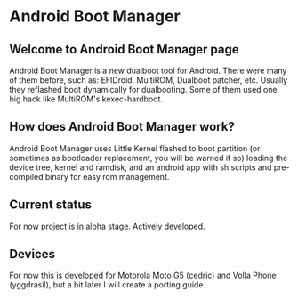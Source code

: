 # Android Boot Manager
## Welcome to Android Boot Manager page
Android Boot Manager is a new dualboot tool for Android. There were many of them before, such as: EFIDroid, MultiROM, Dualboot patcher, etc. Usually they reflashed boot dynamically for dualbooting. Some of them used one big hack like MultiROM's kexec-hardboot.

## How does Android Boot Manager work?
Android Boot Manager uses Little Kernel flashed to boot partition (or sometimes as bootloader replacement, you will be warned if so) loading the device tree, kernel and ramdisk, and an android app with sh scripts and pre-compiled binary for easy rom management.

## Current status
For now project is in alpha stage. Actively developed.

## Devices 
For now this is developed for Motorola Moto G5 (cedric) and Volla Phone (yggdrasil), but a bit later I will create a porting guide.
